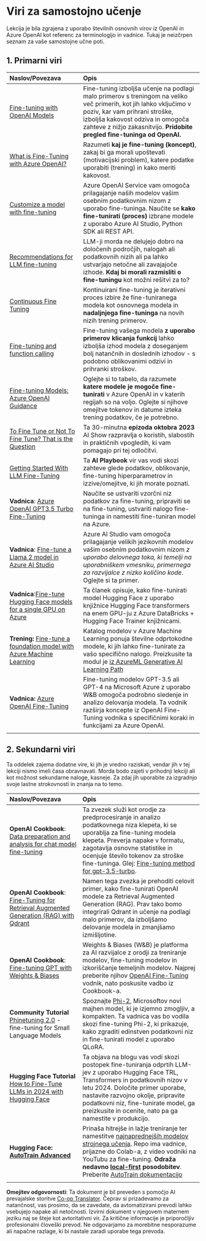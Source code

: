 <!--
CO_OP_TRANSLATOR_METADATA:
{
  "original_hash": "c2f423d1402f71ca3869ec135bb77d16",
  "translation_date": "2025-05-20T08:52:16+00:00",
  "source_file": "18-fine-tuning/RESOURCES.md",
  "language_code": "sl"
}
-->
# Viri za samostojno učenje

Lekcija je bila zgrajena z uporabo številnih osnovnih virov iz OpenAI in Azure OpenAI kot referenc za terminologijo in vadnice. Tukaj je neizčrpen seznam za vaše samostojne učne poti.

## 1. Primarni viri

| Naslov/Povezava                                                                                                                                                                                                                   | Opis                                                                                                                                                                                                                                                                                                                   |
| :--------------------------------------------------------------------------------------------------------------------------------------------------------------------------------------------------------------------------- | :---------------------------------------------------------------------------------------------------------------------------------------------------------------------------------------------------------------------------------------------------------------------------------------------------------------------------- |
| [Fine-tuning with OpenAI Models](https://platform.openai.com/docs/guides/fine-tuning?WT.mc_id=academic-105485-koreyst)                                                                                                       | Fine-tuning izboljša učenje na podlagi malo primerov s treningom na veliko več primerih, kot jih lahko vključimo v poziv, kar vam prihrani stroške, izboljša kakovost odziva in omogoča zahteve z nižjo zakasnitvijo. **Pridobite pregled fine-tuninga od OpenAI.**                                                                                    |
| [What is Fine-Tuning with Azure OpenAI?](https://learn.microsoft.com/azure/ai-services/openai/concepts/fine-tuning-considerations#what-is-fine-tuning-with-azure-openai?WT.mc_id=academic-105485-koreyst)                   | Razumeti **kaj je fine-tuning (koncept)**, zakaj bi ga morali upoštevati (motivacijski problem), katere podatke uporabiti (trening) in kako meriti kakovost.                                                                                                                                                                           |
| [Customize a model with fine-tuning](https://learn.microsoft.com/azure/ai-services/openai/how-to/fine-tuning?tabs=turbo%2Cpython&pivots=programming-language-studio#continuous-fine-tuning?WT.mc_id=academic-105485-koreyst) | Azure OpenAI Service vam omogoča prilagajanje naših modelov vašim osebnim podatkovnim nizom z uporabo fine-tuninga. Naučite se **kako fine-tunirati (proces)** izbrane modele z uporabo Azure AI Studio, Python SDK ali REST API.                                                                                                                                |
| [Recommendations for LLM fine-tuning](https://learn.microsoft.com/ai/playbook/technology-guidance/generative-ai/working-with-llms/fine-tuning-recommend?WT.mc_id=academic-105485-koreyst)                                    | LLM-ji morda ne delujejo dobro na določenih področjih, nalogah ali podatkovnih nizih ali pa lahko ustvarjajo netočne ali zavajajoče izhode. **Kdaj bi morali razmisliti o fine-tuningu** kot možni rešitvi za to?                                                                                                                                  |
| [Continuous Fine Tuning](https://learn.microsoft.com/azure/ai-services/openai/how-to/fine-tuning?tabs=turbo%2Cpython&pivots=programming-language-studio#continuous-fine-tuning?WT.mc_id=academic-105485-koreyst)             | Kontinuirani fine-tuning je iterativni proces izbire že fine-tuniranega modela kot osnovnega modela in **nadaljnjega fine-tuninga** na novih nizih trening primerov.                                                                                                                                                     |
| [Fine-tuning and function calling](https://learn.microsoft.com/azure/ai-services/openai/how-to/fine-tuning-functions?WT.mc_id=academic-105485-koreyst)                                                                       | Fine-tuning vašega modela **z uporabo primerov klicanja funkcij** lahko izboljša izhod modela z doseganjem bolj natančnih in doslednih izhodov - s podobno oblikovanimi odzivi in prihranki stroškov.                                                                                                                                        |
| [Fine-tuning Models: Azure OpenAI Guidance](https://learn.microsoft.com/azure/ai-services/openai/concepts/models#fine-tuning-models?WT.mc_id=academic-105485-koreyst)                                                        | Oglejte si to tabelo, da razumete **katere modele je mogoče fine-tunirati** v Azure OpenAI in v katerih regijah so na voljo. Oglejte si njihove omejitve tokenov in datume izteka trening podatkov, če je potrebno.                                                                                                                            |
| [To Fine Tune or Not To Fine Tune? That is the Question](https://learn.microsoft.com/shows/ai-show/to-fine-tune-or-not-fine-tune-that-is-the-question?WT.mc_id=academic-105485-koreyst)                                      | Ta 30-minutna **epizoda oktobra 2023** AI Show razpravlja o koristih, slabostih in praktičnih vpogledih, ki vam pomagajo pri tej odločitvi.                                                                                                                                                                                        |
| [Getting Started With LLM Fine-Tuning](https://learn.microsoft.com/ai/playbook/technology-guidance/generative-ai/working-with-llms/fine-tuning-recommend?WT.mc_id=academic-105485-koreyst)                                             | Ta **AI Playbook** vir vas vodi skozi zahteve glede podatkov, oblikovanje, fine-tuning hiperparametrov in izzive/omejitve, ki jih morate poznati.                                                                                                                                                                         |
| **Vadnica**: [Azure OpenAI GPT3.5 Turbo Fine-Tuning](https://learn.microsoft.com/azure/ai-services/openai/tutorials/fine-tune?tabs=python%2Ccommand-line?WT.mc_id=academic-105485-koreyst)                                  | Naučite se ustvariti vzorčni niz podatkov za fine-tuning, pripraviti se na fine-tuning, ustvariti nalogo fine-tuninga in namestiti fine-tuniran model na Azure.                                                                                                                                                                                    |
| **Vadnica**: [Fine-tune a Llama 2 model in Azure AI Studio](https://learn.microsoft.com/azure/ai-studio/how-to/fine-tune-model-llama?WT.mc_id=academic-105485-koreyst)                                                      | Azure AI Studio vam omogoča prilagajanje velikih jezikovnih modelov vašim osebnim podatkovnim nizom _z uporabo delovnega toka, ki temelji na uporabniškem vmesniku, primernega za razvijalce z nizko količino kode_. Oglejte si ta primer.                                                                                                                                                               |
| **Vadnica**:[Fine-tune Hugging Face models for a single GPU on Azure](https://learn.microsoft.com/azure/databricks/machine-learning/train-model/huggingface/fine-tune-model?WT.mc_id=academic-105485-koreyst)               | Ta članek opisuje, kako fine-tunirati model Hugging Face z uporabo knjižnice Hugging Face transformers na enem GPU-ju z Azure DataBricks + Hugging Face Trainer knjižnicami.                                                                                                                                                |
| **Trening:** [Fine-tune a foundation model with Azure Machine Learning](https://learn.microsoft.com/training/modules/finetune-foundation-model-with-azure-machine-learning/?WT.mc_id=academic-105485-koreyst)         | Katalog modelov v Azure Machine Learning ponuja številne odprtokodne modele, ki jih lahko fine-tunirate za vašo specifično nalogo. Preizkusite ta modul je [iz AzureML Generative AI Learning Path](https://learn.microsoft.com/training/paths/work-with-generative-models-azure-machine-learning/?WT.mc_id=academic-105485-koreyst) |
| **Vadnica:** [Azure OpenAI Fine-Tuning](https://docs.wandb.ai/guides/integrations/azure-openai-fine-tuning?WT.mc_id=academic-105485-koreyst)                                                                                | Fine-tuning modelov GPT-3.5 ali GPT-4 na Microsoft Azure z uporabo W&B omogoča podrobno sledenje in analizo delovanja modela. Ta vodnik razširja koncepte iz OpenAI Fine-Tuning vodnika s specifičnimi koraki in funkcijami za Azure OpenAI.                                                                         |
|                                                                                                                                                                                                                              |                                                                                                                                                                                                                                                                                                                               |

## 2. Sekundarni viri

Ta oddelek zajema dodatne vire, ki jih je vredno raziskati, vendar jih v tej lekciji nismo imeli časa obravnavati. Morda bodo zajeti v prihodnji lekciji ali kot možnost sekundarne naloge, kasneje. Za zdaj jih uporabite za izgradnjo svoje lastne strokovnosti in znanja na to temo.

| Naslov/Povezava                                                                                                                                                                                                            | Opis                                                                                                                                                                                                                                                                                                                                                                                                                                                                                                                 |
| :-------------------------------------------------------------------------------------------------------------------------------------------------------------------------------------------------------------------- | :-------------------------------------------------------------------------------------------------------------------------------------------------------------------------------------------------------------------------------------------------------------------------------------------------------------------------------------------------------------------------------------------------------------------------------------------------------------------------------------------------------------------------- |
| **OpenAI Cookbook**: [Data preparation and analysis for chat model fine-tuning](https://cookbook.openai.com/examples/chat_finetuning_data_prep?WT.mc_id=academic-105485-koreyst)                                      | Ta zvezek služi kot orodje za predprocesiranje in analizo podatkovnega niza klepeta, ki se uporablja za fine-tuning modela klepeta. Preverja napake v formatu, zagotavlja osnovne statistike in ocenjuje število tokenov za stroške fine-tuninga. Glej: [Fine-tuning method for gpt-3.5-turbo](https://platform.openai.com/docs/guides/fine-tuning?WT.mc_id=academic-105485-koreyst).                                                                                                                                                                   |
| **OpenAI Cookbook**: [Fine-Tuning for Retrieval Augmented Generation (RAG) with Qdrant](https://cookbook.openai.com/examples/fine-tuned_qa/ft_retrieval_augmented_generation_qdrant?WT.mc_id=academic-105485-koreyst) | Namen tega zvezka je prehoditi celovit primer, kako fine-tunirati OpenAI modele za Retrieval Augmented Generation (RAG). Prav tako bomo integrirali Qdrant in učenje na podlagi malo primerov, da izboljšamo delovanje modela in zmanjšamo izmišljotine.                                                                                                                                                                                                                                                                |
| **OpenAI Cookbook**: [Fine-tuning GPT with Weights & Biases](https://cookbook.openai.com/examples/third_party/gpt_finetuning_with_wandb?WT.mc_id=academic-105485-koreyst)                                             | Weights & Biases (W&B) je platforma za AI razvijalce z orodji za treniranje modelov, fine-tuning modelov in izkoriščanje temeljnih modelov. Najprej preberite njihov [OpenAI Fine-Tuning](https://docs.wandb.ai/guides/integrations/openai-fine-tuning/?WT.mc_id=academic-105485-koreyst) vodnik, nato poskusite vadbo iz Cookbook-a.                                                                                                                                                                                                                  |
| **Community Tutorial** [Phinetuning 2.0](https://huggingface.co/blog/g-ronimo/phinetuning?WT.mc_id=academic-105485-koreyst) - fine-tuning for Small Language Models                                                   | Spoznajte [Phi-2](https://www.microsoft.com/research/blog/phi-2-the-surprising-power-of-small-language-models/?WT.mc_id=academic-105485-koreyst), Microsoftov novi majhen model, ki je izjemno zmogljiv, a kompakten. Ta vadnica vas bo vodila skozi fine-tuning Phi-2, ki prikazuje, kako zgraditi edinstven podatkovni niz in fine-tunirati model z uporabo QLoRA.                                                                                                                                                                       |
| **Hugging Face Tutorial** [How to Fine-Tune LLMs in 2024 with Hugging Face](https://www.philschmid.de/fine-tune-llms-in-2024-with-trl?WT.mc_id=academic-105485-koreyst)                                               | Ta objava na blogu vas vodi skozi postopek fine-tuniranja odprtih LLM-jev z uporabo Hugging Face TRL, Transformers in podatkovnih nizov v letu 2024. Določite primer uporabe, nastavite razvojno okolje, pripravite podatkovni niz, fine-tunirate model, ga preizkusite in ocenite, nato pa ga namestite v produkcijo.                                                                                                                                                                                                                                                                |
| **Hugging Face: [AutoTrain Advanced](https://github.com/huggingface/autotrain-advanced?WT.mc_id=academic-105485-koreyst)**                                                                                            | Prinaša hitrejše in lažje treniranje ter namestitve [najnaprednejših modelov strojnega učenja](https://twitter.com/abhi1thakur/status/1755167674894557291?WT.mc_id=academic-105485-koreyst). Repo ima vadnice, prijazne do Colab-a, z video vodniki na YouTubu za fine-tuning. **Odraža nedavno [local-first](https://twitter.com/abhi1thakur/status/1750828141805777057?WT.mc_id=academic-105485-koreyst) posodobitev**. Preberite [AutoTrain dokumentacijo](https://huggingface.co/autotrain?WT.mc_id=academic-105485-koreyst) |
|                                                                                                                                                                                                                       |                                                                                                                                                                                                                                                                                                                                                                                                                                                                                                                             |

**Omejitev odgovornosti**: 
Ta dokument je bil preveden s pomočjo AI prevajalske storitve [Co-op Translator](https://github.com/Azure/co-op-translator). Čeprav si prizadevamo za natančnost, vas prosimo, da se zavedate, da avtomatizirani prevodi lahko vsebujejo napake ali netočnosti. Izvirni dokument v njegovem maternem jeziku naj se šteje kot avtoritativni vir. Za kritične informacije je priporočljiv profesionalni človeški prevod. Ne odgovarjamo za morebitne nesporazume ali napačne razlage, ki bi nastale zaradi uporabe tega prevoda.
